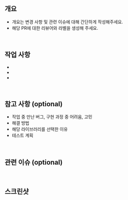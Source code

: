 ## 개요

- 개요는 변경 사항 및 관련 이슈에 대해 간단하게 작성해주세요.
- 해당 PR에 대한 리뷰어와 라벨을 생성해 주세요.

<br>

## 작업 사항

-
-
-

<br>

## 참고 사항 (optional)

- 작업 중 만난 버그, 구현 과정 중 어려움, 고민
- 해결 방법
- 해당 라이브러리를 선택한 이유
- 테스트 계획

<br>

## 관련 이슈 (optional)

<br>

## 스크린샷

<br>
